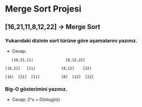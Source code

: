 # Merge Sort Projesi

## [16,21,11,8,12,22] -> Merge Sort

### Yukarıdaki dizinin sort türüne göre aşamalarını yazınız.
- Cevap: 

```
   [16,21,11]               [8,12,22]
   
[16,21]   [11]            [8,12]    [22]

[16]  [21]  [11]          [8]  [12]  [22] 
````

### Big-O gösterimini yazınız.
- Cevap: 2^x = O(nlog(n))
